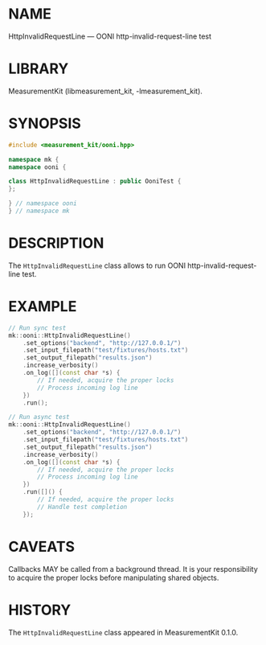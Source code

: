 # NAME
HttpInvalidRequestLine &mdash; OONI http-invalid-request-line test

# LIBRARY
MeasurementKit (libmeasurement_kit, -lmeasurement_kit).

# SYNOPSIS
```C++
#include <measurement_kit/ooni.hpp>

namespace mk {
namespace ooni {

class HttpInvalidRequestLine : public OoniTest {
};

} // namespace ooni
} // namespace mk
```

# DESCRIPTION

The `HttpInvalidRequestLine` class allows to run OONI
http-invalid-request-line test.

# EXAMPLE

```C++
// Run sync test
mk::ooni::HttpInvalidRequestLine()
    .set_options("backend", "http://127.0.0.1/")
    .set_input_filepath("test/fixtures/hosts.txt")
    .set_output_filepath("results.json")
    .increase_verbosity()
    .on_log([](const char *s) {
        // If needed, acquire the proper locks
        // Process incoming log line
    })
    .run();

// Run async test
mk::ooni::HttpInvalidRequestLine()
    .set_options("backend", "http://127.0.0.1/")
    .set_input_filepath("test/fixtures/hosts.txt")
    .set_output_filepath("results.json")
    .increase_verbosity()
    .on_log([](const char *s) {
        // If needed, acquire the proper locks
        // Process incoming log line
    })
    .run([]() {
        // If needed, acquire the proper locks
        // Handle test completion
    });

```

# CAVEATS

Callbacks MAY be called from a background thread. It is your responsibility
to acquire the proper locks before manipulating shared objects.

# HISTORY

The `HttpInvalidRequestLine` class appeared in MeasurementKit 0.1.0.
